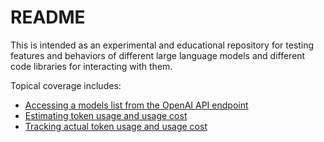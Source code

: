 # README

This is intended as an experimental and educational repository for testing features and behaviors of different large language models and different code libraries for interacting with them.

Topical coverage includes:

- [Accessing a models list from the OpenAI API endpoint](https://github.com/chriscarrollsmith/llm-developer-playground/tree/main/llm_developer_playground/model_list.ipynb)
- [Estimating token usage and usage cost](https://github.com/chriscarrollsmith/llm-developer-playground/tree/main/llm_developer_playground/cost_estimation.ipynb)
- [Tracking actual token usage and usage cost](https://github.com/chriscarrollsmith/llm-developer-playground/tree/main/llm_developer_playground/cost_tracking.ipynb)